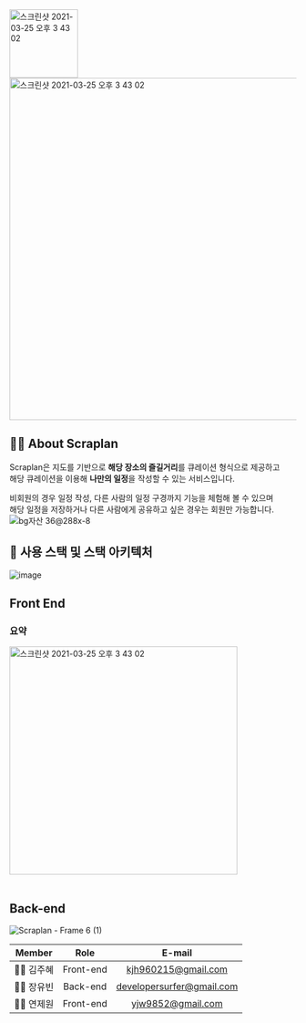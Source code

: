 <img width="120" alt="스크린샷 2021-03-25 오후 3 43 02" src="https://user-images.githubusercontent.com/63178953/115838996-2da69780-a455-11eb-9827-14f97fdf2321.png">


<br>
<img width="600" alt="스크린샷 2021-03-25 오후 3 43 02" src="https://user-images.githubusercontent.com/63178953/115836551-93ddeb00-a452-11eb-9327-e4e92a80b4f6.png">

## 👋🏻 About Scraplan
Scraplan은 지도를 기반으로 **해당 장소의 즐길거리**를 큐레이션 형식으로 제공하고 <br>
해당 큐레이션을 이용해 **나만의 일정**을 작성할 수 있는 서비스입니다.

비회원의 경우 일정 작성, 다른 사람의 일정 구경까지 기능을 체험해 볼 수 있으며<br>
해당 일정을 저장하거나 다른 사람에게 공유하고 싶은 경우는 회원만 가능합니다.
<br>
![bg자산 36@288x-8](https://user-images.githubusercontent.com/63178953/115839185-5d559f80-a455-11eb-9271-88f490c0ed5a.png)

## 🔧 사용 스택 및 스택 아키텍처 
![image](https://user-images.githubusercontent.com/74640917/115865253-0c54a400-a473-11eb-83a0-9cc0e516fcb6.png)

## Front End
### 요약
<img width="400" alt="스크린샷 2021-03-25 오후 3 43 02" src="https://user-images.githubusercontent.com/73941966/115836694-c1c32f80-a452-11eb-8c3b-eb430f0b58d8.png">
<br/>
<br/>

## Back-end
![Scraplan - Frame 6 (1)](https://user-images.githubusercontent.com/63178953/115832511-f1236d80-a44d-11eb-87cb-43925dcdc899.jpg)

|**Member**|Role|E-mail|
|:---:|:---:|:---:|
|👩‍💻 김주혜|Front-end|kjh960215@gmail.com|
|👨‍💻 장유빈|Back-end|developersurfer@gmail.com|
|👨‍💻 연제원|Front-end|yjw9852@gmail.com|
